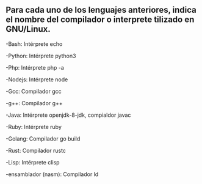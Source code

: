 ## Para cada uno de los lenguajes anteriores, indica el nombre del compilador o interprete tilizado en GNU/Linux.

-Bash: Intérprete echo

-Python: Intérprete python3

-Php: Intérprete php -a

-Nodejs: Intérprete node

-Gcc: Compilador gcc

-g++: Compilador g++

-Java: Intérprete openjdk-8-jdk, compialdor javac

-Ruby: Intérprete ruby

-Golang: Compilador go build

-Rust: Compilador rustc

-Lisp: Intérprete clisp

-ensamblador (nasm): Compilador ld
